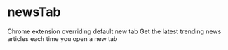 # newsTab
Chrome extension overriding default new tab
Get the latest trending news articles each time you open a new tab

